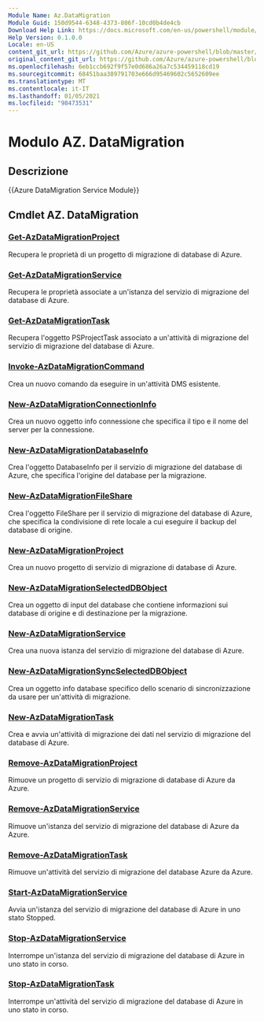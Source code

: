 ```yaml
---
Module Name: Az.DataMigration
Module Guid: 150d9544-6348-4373-806f-10cd0b4de4cb
Download Help Link: https://docs.microsoft.com/en-us/powershell/module/az.datamigration
Help Version: 0.1.0.0
Locale: en-US
content_git_url: https://github.com/Azure/azure-powershell/blob/master/src/DataMigration/DataMigration/help/Az.DataMigration.md
original_content_git_url: https://github.com/Azure/azure-powershell/blob/master/src/DataMigration/DataMigration/help/Az.DataMigration.md
ms.openlocfilehash: 6eb1ccb692f9f57e0d686a26a7c534459118cd19
ms.sourcegitcommit: 68451baa389791703e666d95469602c5652609ee
ms.translationtype: MT
ms.contentlocale: it-IT
ms.lasthandoff: 01/05/2021
ms.locfileid: "98473531"
---
```

# Modulo AZ. DataMigration
## Descrizione
{{Azure DataMigration Service Module}}

## Cmdlet AZ. DataMigration
### [Get-AzDataMigrationProject](Get-AzDataMigrationProject.md)
Recupera le proprietà di un progetto di migrazione di database di Azure.

### [Get-AzDataMigrationService](Get-AzDataMigrationService.md)
Recupera le proprietà associate a un'istanza del servizio di migrazione del database di Azure. 

### [Get-AzDataMigrationTask](Get-AzDataMigrationTask.md)
Recupera l'oggetto PSProjectTask associato a un'attività di migrazione del servizio di migrazione del database di Azure.

### [Invoke-AzDataMigrationCommand](Invoke-AzDataMigrationCommand.md)
Crea un nuovo comando da eseguire in un'attività DMS esistente.

### [New-AzDataMigrationConnectionInfo](New-AzDataMigrationConnectionInfo.md)
Crea un nuovo oggetto info connessione che specifica il tipo e il nome del server per la connessione.

### [New-AzDataMigrationDatabaseInfo](New-AzDataMigrationDatabaseInfo.md)
Crea l'oggetto DatabaseInfo per il servizio di migrazione del database di Azure, che specifica l'origine del database per la migrazione.

### [New-AzDataMigrationFileShare](New-AzDataMigrationFileShare.md)
Crea l'oggetto FileShare per il servizio di migrazione del database di Azure, che specifica la condivisione di rete locale a cui eseguire il backup del database di origine.

### [New-AzDataMigrationProject](New-AzDataMigrationProject.md)
Crea un nuovo progetto di servizio di migrazione di database di Azure.

### [New-AzDataMigrationSelectedDBObject](New-AzDataMigrationSelectedDBObject.md)
Crea un oggetto di input del database che contiene informazioni sui database di origine e di destinazione per la migrazione.

### [New-AzDataMigrationService](New-AzDataMigrationService.md)
Crea una nuova istanza del servizio di migrazione del database di Azure.

### [New-AzDataMigrationSyncSelectedDBObject](New-AzDataMigrationSyncSelectedDBObject.md)
Crea un oggetto info database specifico dello scenario di sincronizzazione da usare per un'attività di migrazione.

### [New-AzDataMigrationTask](New-AzDataMigrationTask.md)
Crea e avvia un'attività di migrazione dei dati nel servizio di migrazione del database di Azure.

### [Remove-AzDataMigrationProject](Remove-AzDataMigrationProject.md)
Rimuove un progetto di servizio di migrazione di database di Azure da Azure.

### [Remove-AzDataMigrationService](Remove-AzDataMigrationService.md)
Rimuove un'istanza del servizio di migrazione del database di Azure da Azure.

### [Remove-AzDataMigrationTask](Remove-AzDataMigrationTask.md)
Rimuove un'attività del servizio di migrazione del database Azure da Azure.

### [Start-AzDataMigrationService](Start-AzDataMigrationService.md)
Avvia un'istanza del servizio di migrazione del database di Azure in uno stato Stopped. 

### [Stop-AzDataMigrationService](Stop-AzDataMigrationService.md)
Interrompe un'istanza del servizio di migrazione del database di Azure in uno stato in corso.

### [Stop-AzDataMigrationTask](Stop-AzDataMigrationTask.md)
Interrompe un'attività del servizio di migrazione del database di Azure in uno stato in corso.

